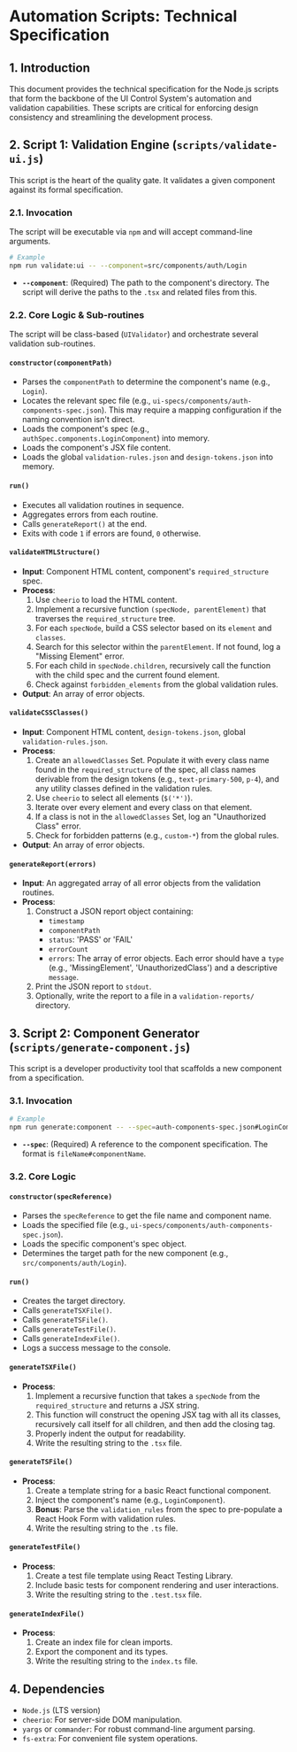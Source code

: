 # Automation Scripts: Technical Specification

## 1. Introduction

This document provides the technical specification for the Node.js scripts that form the backbone of the UI Control System's automation and validation capabilities. These scripts are critical for enforcing design consistency and streamlining the development process.

## 2. Script 1: Validation Engine (`scripts/validate-ui.js`)

This script is the heart of the quality gate. It validates a given component against its formal specification.

### 2.1. Invocation

The script will be executable via `npm` and will accept command-line arguments.

```bash
# Example
npm run validate:ui -- --component=src/components/auth/Login
```

-   **`--component`**: (Required) The path to the component's directory. The script will derive the paths to the `.tsx` and related files from this.

### 2.2. Core Logic & Sub-routines

The script will be class-based (`UIValidator`) and orchestrate several validation sub-routines.

#### **`constructor(componentPath)`**

-   Parses the `componentPath` to determine the component's name (e.g., `Login`).
-   Locates the relevant spec file (e.g., `ui-specs/components/auth-components-spec.json`). This may require a mapping configuration if the naming convention isn't direct.
-   Loads the component's spec (e.g., `authSpec.components.LoginComponent`) into memory.
-   Loads the component's JSX file content.
-   Loads the global `validation-rules.json` and `design-tokens.json` into memory.

#### **`run()`**

-   Executes all validation routines in sequence.
-   Aggregates errors from each routine.
-   Calls `generateReport()` at the end.
-   Exits with code `1` if errors are found, `0` otherwise.

#### **`validateHTMLStructure()`**

-   **Input**: Component HTML content, component's `required_structure` spec.
-   **Process**:
    1.  Use `cheerio` to load the HTML content.
    2.  Implement a recursive function `(specNode, parentElement)` that traverses the `required_structure` tree.
    3.  For each `specNode`, build a CSS selector based on its `element` and `classes`.
    4.  Search for this selector within the `parentElement`. If not found, log a "Missing Element" error.
    5.  For each child in `specNode.children`, recursively call the function with the child spec and the current found element.
    6.  Check against `forbidden_elements` from the global validation rules.
-   **Output**: An array of error objects.

#### **`validateCSSClasses()`**

-   **Input**: Component HTML content, `design-tokens.json`, global `validation-rules.json`.
-   **Process**:
    1.  Create an `allowedClasses` Set. Populate it with every class name found in the `required_structure` of the spec, all class names derivable from the design tokens (e.g., `text-primary-500`, `p-4`), and any utility classes defined in the validation rules.
    2.  Use `cheerio` to select all elements (`$('*')`).
    3.  Iterate over every element and every class on that element.
    4.  If a class is not in the `allowedClasses` Set, log an "Unauthorized Class" error.
    5.  Check for forbidden patterns (e.g., `custom-*`) from the global rules.
-   **Output**: An array of error objects.

#### **`generateReport(errors)`**

-   **Input**: An aggregated array of all error objects from the validation routines.
-   **Process**:
    1.  Construct a JSON report object containing:
        -   `timestamp`
        -   `componentPath`
        -   `status`: 'PASS' or 'FAIL'
        -   `errorCount`
        -   `errors`: The array of error objects. Each error should have a `type` (e.g., 'MissingElement', 'UnauthorizedClass') and a descriptive `message`.
    2.  Print the JSON report to `stdout`.
    3.  Optionally, write the report to a file in a `validation-reports/` directory.

## 3. Script 2: Component Generator (`scripts/generate-component.js`)

This script is a developer productivity tool that scaffolds a new component from a specification.

### 3.1. Invocation

```bash
# Example
npm run generate:component -- --spec=auth-components-spec.json#LoginComponent
```

-   **`--spec`**: (Required) A reference to the component specification. The format is `fileName#componentName`.

### 3.2. Core Logic

#### **`constructor(specReference)`**

-   Parses the `specReference` to get the file name and component name.
-   Loads the specified file (e.g., `ui-specs/components/auth-components-spec.json`).
-   Loads the specific component's spec object.
-   Determines the target path for the new component (e.g., `src/components/auth/Login`).

#### **`run()`**

-   Creates the target directory.
-   Calls `generateTSXFile()`.
-   Calls `generateTSFile()`.
-   Calls `generateTestFile()`.
-   Calls `generateIndexFile()`.
-   Logs a success message to the console.

#### **`generateTSXFile()`**

-   **Process**:
    1.  Implement a recursive function that takes a `specNode` from the `required_structure` and returns a JSX string.
    2.  This function will construct the opening JSX tag with all its classes, recursively call itself for all children, and then add the closing tag.
    3.  Properly indent the output for readability.
    4.  Write the resulting string to the `.tsx` file.

#### **`generateTSFile()`**

-   **Process**:
    1.  Create a template string for a basic React functional component.
    2.  Inject the component's name (e.g., `LoginComponent`).
    3.  **Bonus**: Parse the `validation_rules` from the spec to pre-populate a React Hook Form with validation rules.
    4.  Write the resulting string to the `.ts` file.

#### **`generateTestFile()`**

-   **Process**:
    1.  Create a test file template using React Testing Library.
    2.  Include basic tests for component rendering and user interactions.
    3.  Write the resulting string to the `.test.tsx` file.

#### **`generateIndexFile()`**

-   **Process**:
    1.  Create an index file for clean imports.
    2.  Export the component and its types.
    3.  Write the resulting string to the `index.ts` file.

## 4. Dependencies

-   `Node.js` (LTS version)
-   `cheerio`: For server-side DOM manipulation.
-   `yargs` or `commander`: For robust command-line argument parsing.
-   `fs-extra`: For convenient file system operations.